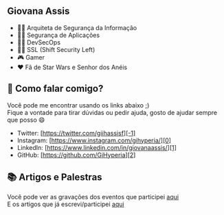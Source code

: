 ## Giovana Assis

- 🕵️‍♀️ Arquiteta de Segurança da Informação
- 🕵️‍♀️ Segurança de Aplicações
- 🕵️‍♀️ DevSecOps
- 🕵️‍♀️ SSL (Shift Security Left)
- 🎮 Gamer
- ♥️ Fã de Star Wars e Senhor dos Anéis

## 💬 Como falar comigo?

Você pode me encontrar usando os links abaixo ;)<br/>
Fique a vontade para tirar dúvidas ou pedir ajuda, gosto de ajudar sempre que posso 😄

- Twitter: [https://twitter.com/giihassisf][-1]
- Instagram: [https://www.instagram.com/gihyperia/][0]
- LinkedIn: [https://www.linkedin.com/in/giovanaassis/][1]
- GitHub: [https://github.com/GiHyperia][2]

## 📚 Artigos e Palestras

Você pode ver as gravações dos eventos que participei [aqui][3]<br/>
E os artigos que já escrevi/participei [aqui][4]

<!--
**GiHyperia/GiHyperia** is a ✨ _special_ ✨ repository because its `README.md` (this file) appears on your GitHub profile.

Here are some ideas to get you started:

- 🔭 I’m currently working on ...
- 🌱 I’m currently learning ...
- 👯 I’m looking to collaborate on ...
- 🤔 I’m looking for help with ...
- 💬 Ask me about ...
- 📫 How to reach me: ...
- 😄 Pronouns: ...
- ⚡ Fun fact: ...
-->

[-1]: https://twitter.com/giihassisf
[0]: https://www.instagram.com/gihyperia/
[1]: https://www.linkedin.com/in/giovanaassis/
[2]: https://github.com/GiHyperia
[3]: https://github.com/GiHyperia/GiHyperia/blob/main/palestras.md
[4]: https://github.com/GiHyperia/GiHyperia/blob/main/artigos.md
